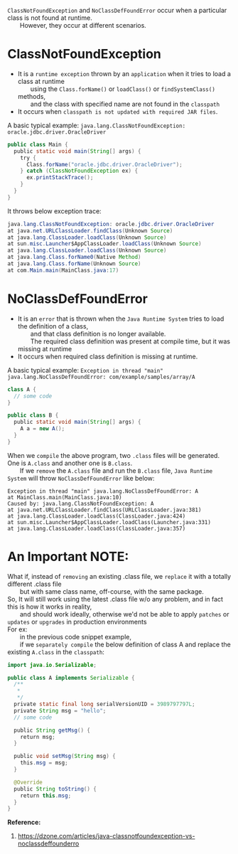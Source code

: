 `ClassNotFoundException` and `NoClassDefFoundError` occur when a particular class is not found at runtime.  
  However, they occur at different scenarios.  

# ClassNotFoundException

- It is a `runtime exception` thrown by an `application` when it tries to load a class at runtime  
  using the `Class.forName()` or `loadClass()` or `findSystemClass()` methods,  
  and the class with specified name are not found in the `classpath`  
- It occurs when `classpath is not updated with required JAR files`.

A basic typical example: `java.lang.ClassNotFoundException: oracle.jdbc.driver.OracleDriver`

```java
public class Main {
  public static void main(String[] args) {
    try {
      Class.forName("oracle.jdbc.driver.OracleDriver");
    } catch (ClassNotFoundException ex) {
      ex.printStackTrace();
    }
  }
}
```  

It throws below exception trace:  

```java
java.lang.ClassNotFoundException: oracle.jdbc.driver.OracleDriver
at java.net.URLClassLoader.findClass(Unknown Source)
at java.lang.ClassLoader.loadClass(Unknown Source)
at sun.misc.Launcher$AppClassLoader.loadClass(Unknown Source)
at java.lang.ClassLoader.loadClass(Unknown Source)
at java.lang.Class.forName0(Native Method)
at java.lang.Class.forName(Unknown Source)
at com.Main.main(MainClass.java:17)
```  

# NoClassDefFoundError 

- It is an `error` that is thrown when the `Java Runtime System` tries to load the definition of a class,  
  and that class definition is no longer available.  
  The required class definition was present at compile time, but it was missing at runtime  
- It occurs when required class definition is missing at runtime.

A basic typical example: `Exception in thread "main" java.lang.NoClassDefFoundError: com/example/samples/array/A`  

```java
class A {
  // some code
}

public class B {
  public static void main(String[] args) {
    A a = new A();
  }
}
```
When we `compile` the above program, two `.class` files will be generated. One is `A.class` and another one is `B.class`.  
  If we `remove` the `A.class` file and run the `B.class` file, `Java Runtime System` will throw `NoClassDefFoundError` like below:  

```
Exception in thread "main" java.lang.NoClassDefFoundError: A
at MainClass.main(MainClass.java:10)
Caused by: java.lang.ClassNotFoundException: A
at java.net.URLClassLoader.findClass(URLClassLoader.java:381)
at java.lang.ClassLoader.loadClass(ClassLoader.java:424)
at sun.misc.Launcher$AppClassLoader.loadClass(Launcher.java:331)
at java.lang.ClassLoader.loadClass(ClassLoader.java:357)
```

# An Important NOTE:  

What if, instead of `removing` an existing .class file, we `replace` it with a totally different .class file  
  but with same class name, off-course, with the same package.  
So, It will still work using the latest .class file w/o any problem, and in fact this is how it works in reality,   
  and should work ideally, otherwise we'd not be able to apply `patches` or `updates` or `upgrades` in production environments   
For ex:  
  in the previous code snippet example,  
  if we `separately compile` the below definition of class A and replace the existing `A.class` in the `classpath`:  

```java
import java.io.Serializable;

public class A implements Serializable {
  /**
   * 
   */
  private static final long serialVersionUID = 3989797797L;
  private String msg = "hello";
  // some code

  public String getMsg() {
    return msg;
  }

  public void setMsg(String msg) {
    this.msg = msg;
  }

  @Override
  public String toString() {
    return this.msg;
  }
}
```

**Reference:**  
1. https://dzone.com/articles/java-classnotfoundexception-vs-noclassdeffounderro

